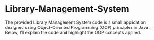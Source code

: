 # Library-Management-System
The provided Library Management System code is a small application designed using Object-Oriented Programming (OOP) principles in Java. Below, I'll explain the code and highlight the OOP concepts applied.
